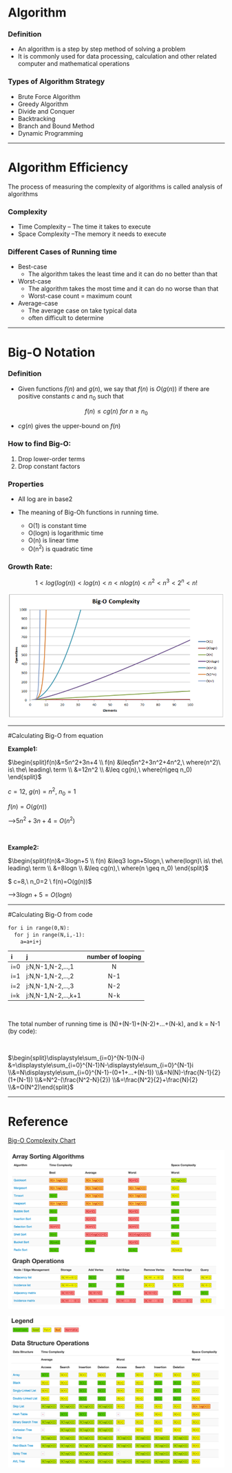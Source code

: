 # Algorithm

### Definition

* An algorithm is a step by step method of solving a problem
* It is commonly used for data processing, calculation and other related computer and mathematical operations



### Types of Algorithm Strategy

* Brute Force Algorithm
* Greedy Algorithm
* Divide and Conquer
* Backtracking
* Branch and Bound Method
* Dynamic Programming

---
# Algorithm Efficiency

The process of measuring the complexity of algorithms is called analysis of algorithms


### Complexity
* Time Complexity – The time it takes to execute
* Space Complexity –The memory it needs to execute


### Different Cases of Running time
* Best-case
  * The algorithm takes the least time and it can do no better than that
* Worst-case
  * The algorithm takes the most time and it can do no worse than that
  * Worst-case count = maximum count
* Average-case
  * The average case on take typical data
  * often difficult to determine

---

# Big-O Notation

### Definition

* Given functions $f(n)$ and $g(n)$, we say that $f(n)$ is $O(g(n))$ if there are positive constants $c$ and $n_0$ such that

$$f(n)\leq cg(n)\ for\ n \geq n_0$$

* $cg(n)$ gives the upper-bound on $f(n)$

### How to find Big-O:

1. Drop lower-order terms
2. Drop constant factors

### Properties

* All log are in base2

* The meaning of Big-Oh functions in running time.
  * O(1) is constant time
  * O(logn) is logarithmic time
  * O(n) is linear time
  * O(n<sup>2</sup>) is quadratic time


### Growth Rate:

$$1 < log(log(n)) < log(n) < n < nlog(n) < n^2 < n^3 < 2^n < n!$$

![algorithm_note_big_o](/algorithm/pic/algorithm_note_pic/algorithm_note_big_o.png)

---

#Calculating Big-O from equation

**Example1:**

$\begin{split}f(n)&=5n^2+3n+4
\\ f(n) &\leq5n^2+3n^2+4n^2,\ where(n^2)\ is\ the\ leading\ term
\\ &=12n^2
\\ &\leq cg(n),\ where(n\geq n_0)
\end{split}$

$c=12,\ g(n)=n^2,\ n_0=1$

$f(n)=O(g(n))$

-->$5n^2+3n+4=O(n^2)$

<br/>

**Example2:**

$\begin{split}f(n)&=3logn+5
\\ f(n) &\leq3 logn+5logn,\ where(logn)\ is\ the\ leading\ term
\\ &=8logn
\\ &\leq cg(n),\ where(n \geq n_0)
\end{split}$

$ c=8,\ n_0=2
\\ f(n)=O(g(n))$

-->$3logn+5=O(logn)$


---

#Calculating Big-O from code

```
for i in range(0,N):
  for j in range(N,i,-1):
    a=a+i+j
```

|i|j|number of looping|
|:---|:---|:---:|
|i=0|j:N,N-1,N-2,...,1|N|
|i=1|j:N,N-1,N-2,...,2|N-1|
|i=2|j:N,N-1,N-2,...,3|N-2|
|i=k|j:N,N-1,N-2,...,k+1|N-k|

<br/>

The total number of running time is (N)+(N-1)+(N-2)+...+(N-k), and k = N-1 (by code):

<br/>

$\begin{split}\displaystyle\sum_{i=0}^{N-1}(N-i)
&=\displaystyle\sum_{i=0}^{N-1}N-\displaystyle\sum_{i=0}^{N-1}i
\\&=N\displaystyle\sum_{i=0}^{N-1}-(0+1+...+(N-1))
\\&=N(N)-\frac{N-1}{2}(1+(N-1))
\\&=N^2-(\frac{N^2-N}{2})
\\&=\frac{N^2}{2}+\frac{N}{2}
\\&=O(N^2)\end{split}$

---
# Reference

[Big-O Complexity Chart](https://www.bigocheatsheet.com/)

![algorithm_note_big_o1](/algorithm/pic/algorithm_note_pic/algorithm_note_big_o1.png)

![algorithm_note_big_o2](/algorithm/pic/algorithm_note_pic/algorithm_note_big_o2.png)